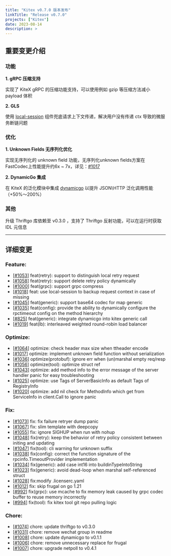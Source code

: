 ```yaml
---
title: "Kitex v0.7.0 版本发布"
linkTitle: "Release v0.7.0"
projects: ["Kitex"]
date: 2023-08-14
description: >
---
```


## 重要变更介绍

### 功能

**1. gRPC 压缩支持**

实现了 KiteX gRPC 的压缩功能支持，可以使用例如 gzip 等压缩方法减小 payload 体积

**2. GLS**

使用 [local-session](https://github.com/cloudwego/localsession) 组件兜底请求上下文传递，解决用户没有传递 ctx 导致的微服务断链问题

### 优化

**1. Unknown Fields 无序列化优化**

实现无序列化的 unknown field 功能，无序列化unknown fields方案在FastCodec上性能提升约6x ~ 7x，详见：[#1017](https://github.com/cloudwego/kitex/pull/1017)

**2. DynamicGo 集成**

在 KiteX 的泛化模块中集成 [dynamicgo](https://github.com/cloudwego/dynamicgo) 以提升 JSON\HTTP 泛化调用性能 （+50%～200%）

### 其他

升级 Thriftgo 库依赖至 v0.3.0 ，支持了 Thriftgo 反射功能，可以在运行时获取 IDL 元信息

---

## 详细变更

### Feature:

- [[#1053](https://github.com/cloudwego/kitex/pull/1053)] feat(retry): support to distinguish local retry request
- [[#1058](https://github.com/cloudwego/kitex/pull/1058)] feat(retry): support delete retry policy dynamically
- [[#1000](https://github.com/cloudwego/kitex/pull/1000)] feat(grpc): support grpc compress
- [[#1018](https://github.com/cloudwego/kitex/pull/1018)] feat: use local-session to backup request context in case of missing
- [[#1045](https://github.com/cloudwego/kitex/pull/1045)] feat(generic): support base64 codec for map generic
- [[#1035](https://github.com/cloudwego/kitex/pull/1035)] feat(config): provide the ability to dynamically configure the rpctimeout config on the method hierarchy
- [[#825](https://github.com/cloudwego/kitex/pull/825)] feat(generic): integrate dynamicgo into kitex generic call
- [[#1019](https://github.com/cloudwego/kitex/pull/1019)] feat(lb): interleaved weighted round-robin load balancer

### Optimize:

- [[#1064](https://github.com/cloudwego/kitex/pull/1064)] optimize: check header max size when ttheader encode
- [[#1017](https://github.com/cloudwego/kitex/pull/1017)] optimize: implement unknown field function without serialization
- [[#1036](https://github.com/cloudwego/kitex/pull/1036)] optimize(protobuf): ignore err when (un)marshal empty req/resp
- [[#1056](https://github.com/cloudwego/kitex/pull/1056)] optimize(tool): optimize struct ref
- [[#1043](https://github.com/cloudwego/kitex/pull/1043)] optimize: add method info to the error message of the server handler panic for easy troubleshooting
- [[#1025](https://github.com/cloudwego/kitex/pull/1025)] optimize: use Tags of ServerBasicInfo as default Tags of RegistryInfo
- [[#1020](https://github.com/cloudwego/kitex/pull/1020)] optimize: add nil check for MethodInfo which get from ServiceInfo in client.Call to ignore panic

### Fix:

- [[#1073](https://github.com/cloudwego/kitex/pull/1073)] fix: fix failure retryer dump panic
- [[#1067](https://github.com/cloudwego/kitex/pull/1067)] fix: slim template with deepcopy
- [[#1055](https://github.com/cloudwego/kitex/pull/1055)] fix: ignore SIGHUP when run with nohup
- [[#1048](https://github.com/cloudwego/kitex/pull/1048)] fix(retry): keep the behavior of retry policy consistent between initing and updating
- [[#1047](https://github.com/cloudwego/kitex/pull/1047)] fix(tool): cli warning for unknown suffix
- [[#1038](https://github.com/cloudwego/kitex/pull/1038)] fix(config): correct the function signature of the rpcinfo.TimeoutProvider implementation
- [[#1034](https://github.com/cloudwego/kitex/pull/1034)] fix(generic): add case int16 into buildinTypeIntoString
- [[#1023](https://github.com/cloudwego/kitex/pull/1023)] fix(generic): avoid dead-loop when marshal self-referenced struct
- [[#1028](https://github.com/cloudwego/kitex/pull/1028)] fix:modify .licenserc.yaml
- [[#1012](https://github.com/cloudwego/kitex/pull/1012)] fix: skip frugal on go 1.21
- [[#992](https://github.com/cloudwego/kitex/pull/992)] fix(grpc): use mcache to fix memory leak caused by grpc codec buffer to reuse memory incorrectly
- [[#994](https://github.com/cloudwego/kitex/pull/994)] fix(tool): fix kitex tool git repo pulling logic

### Chore:

- [[#1074](https://github.com/cloudwego/kitex/pull/1074)] chore: update thriftgo to v0.3.0
- [[#1031](https://github.com/cloudwego/kitex/pull/1031)] chore: remove wechat group in readme
- [[#1008](https://github.com/cloudwego/kitex/pull/1008)] chore: update dynamicgo to v0.1.1
- [[#1006](https://github.com/cloudwego/kitex/pull/1006)] chore: remove unnecessary replace for frugal
- [[#1007](https://github.com/cloudwego/kitex/pull/1007)] chore: upgrade netpoll to v0.4.1
